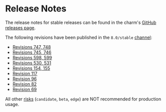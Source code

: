 # Release Notes

The release notes for stable releases can be found in the charm's [GitHub releases page](https://github.com/canonical/mysql-router-k8s-operator/releases).

The following revisions have been published in the `8.0/stable` [channel](https://juju.is/docs/sdk/channel):
* [Revisions 747, 748](https://github.com/canonical/mysql-router-k8s-operator/releases/tag/rev747)
* [Revisions 745, 746](https://github.com/canonical/mysql-router-k8s-operator/releases/tag/rev745)
* [Revisions 598, 599](https://github.com/canonical/mysql-router-k8s-operator/releases/tag/rev598)
* [Revisions 530, 531](https://github.com/canonical/mysql-router-k8s-operator/releases/tag/rev530)
* [Revisions 154, 155](https://github.com/canonical/mysql-router-k8s-operator/releases/tag/rev154)
* [Revision 117](https://github.com/canonical/mysql-router-k8s-operator/releases/tag/rev117)
* [Revision 96](https://github.com/canonical/mysql-router-k8s-operator/releases/tag/rev96)
* [Revision 82](https://github.com/canonical/mysql-router-k8s-operator/releases/tag/rev82)
* [Revision 69](https://github.com/canonical/mysql-router-k8s-operator/releases/tag/rev69)

All other [risks](https://juju.is/docs/sdk/channel#heading--risk) (`candidate`, `beta`, `edge`) are NOT recommended for production usage.